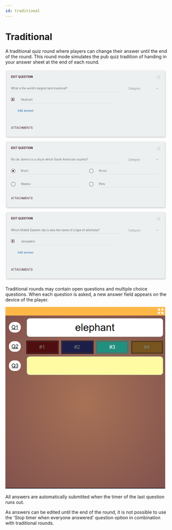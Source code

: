 ```yaml
---
id: traditional
---
```


# Traditional
A traditional quiz round where players can change their answer until the end of the round. This round mode simulates
the pub quiz tradition of handing in your answer sheet at the end of each round.

![Screenshot of traditional round in quiz editor](../../../assets/images/round-modes/traditional-editor.png)

Traditional rounds may contain open questions and multiple choice questions. When each question is asked, a new 
answer field appears on the device of the player.

![Screenshot of traditional round in player screen](../../../assets/images/round-modes/traditional-answer-screen.png)

All answers are automatically submitted when the timer of the last question runs out.

As answers can be edited until the end of the round, it is not possible to use the 'Stop timer when everyone answered' 
question option in combination with traditional rounds.

